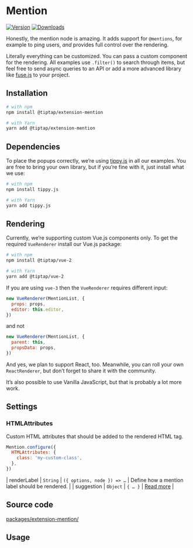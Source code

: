 # Mention
[![Version](https://img.shields.io/npm/v/@tiptap/extension-mention.svg?label=version)](https://www.npmjs.com/package/@tiptap/extension-mention)
[![Downloads](https://img.shields.io/npm/dm/@tiptap/extension-mention.svg)](https://npmcharts.com/compare/@tiptap/extension-mention?minimal=true)

Honestly, the mention node is amazing. It adds support for `@mentions`, for example to ping users, *and* provides full control over the rendering.

Literally everything can be customized. You can pass a custom component for the rendering.  All examples use `.filter()` to search through items, but feel free to send async queries to an API or add a more advanced library like [fuse.js](https://fusejs.io/) to your project.

## Installation
```bash
# with npm
npm install @tiptap/extension-mention

# with Yarn
yarn add @tiptap/extension-mention
```

## Dependencies
To place the popups correctly, we’re using [tippy.js](https://atomiks.github.io/tippyjs/) in all our examples. You are free to bring your own library, but if you’re fine with it, just install what we use:

```bash
# with npm
npm install tippy.js

# with Yarn
yarn add tippy.js
```

## Rendering
Currently, we’re supporting custom Vue.js components only. To get the required `VueRenderer` install our Vue.js package:

```bash
# with npm
npm install @tiptap/vue-2

# with Yarn
yarn add @tiptap/vue-2
```
If you are using `vue-3` then the `VueRenderer` requires different input:
```js
new VueRenderer(MentionList, {
  props: props,
  editor: this.editor,
})
```
and not
```js
new VueRenderer(MentionList, {
  parent: this,
  propsData: props,
})
```

And yes, we plan to support React, too. Meanwhile, you can roll your own `ReactRenderer`, but don’t forget to share it with the community.

It’s also possible to use Vanilla JavaScript, but that is probably a lot more work.

## Settings

### HTMLAttributes
Custom HTML attributes that should be added to the rendered HTML tag.

```js
Mention.configure({
  HTMLAttributes: {
    class: 'my-custom-class',
  },
})
```

| renderLabel    | `String` | `({ options, node }) => …` | Define how a mention label should be rendered.                        |
| suggestion     | `Object` | `{ … }`                    | [Read more](/api/utilities/suggestion)                                |

## Source code
[packages/extension-mention/](https://github.com/ueberdosis/tiptap/blob/main/packages/extension-mention/)

## Usage
<tiptap-demo name="Nodes/Mention"></tiptap-demo>
